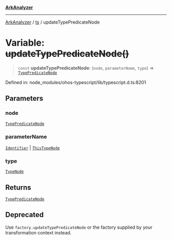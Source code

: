 [**ArkAnalyzer**](../../../../README.md)

***

[ArkAnalyzer](../../../../globals.md) / [ts](../README.md) / updateTypePredicateNode

# Variable: ~~updateTypePredicateNode()~~

> `const` **updateTypePredicateNode**: (`node`, `parameterName`, `type`) => [`TypePredicateNode`](../interfaces/TypePredicateNode.md)

Defined in: node\_modules/ohos-typescript/lib/typescript.d.ts:8201

## Parameters

### node

[`TypePredicateNode`](../interfaces/TypePredicateNode.md)

### parameterName

[`Identifier`](../interfaces/Identifier.md) | [`ThisTypeNode`](../interfaces/ThisTypeNode.md)

### type

[`TypeNode`](../interfaces/TypeNode.md)

## Returns

[`TypePredicateNode`](../interfaces/TypePredicateNode.md)

## Deprecated

Use `factory.updateTypePredicateNode` or the factory supplied by your transformation context instead.
